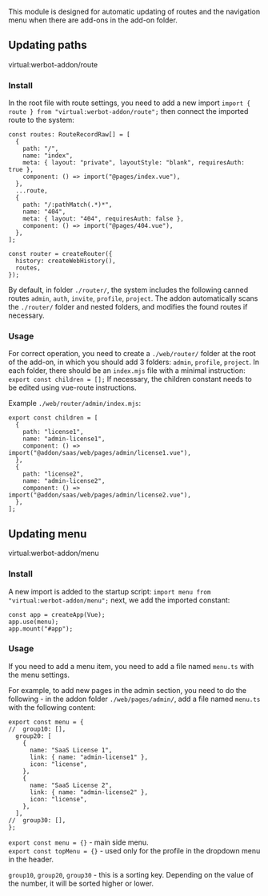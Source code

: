 This module is designed for automatic updating of routes and the navigation menu when there are add-ons in the add-on folder.

## Updating paths
virtual:werbot-addon/route  

### Install
In the root file with route settings, you need to add a new import
`import { route } from "virtual:werbot-addon/route";`
then connect the imported route to the system: 
```
const routes: RouteRecordRaw[] = [
  {
    path: "/",
    name: "index",
    meta: { layout: "private", layoutStyle: "blank", requiresAuth: true },
    component: () => import("@pages/index.vue"),
  },
  ...route,
  {
    path: "/:pathMatch(.*)*",
    name: "404",
    meta: { layout: "404", requiresAuth: false },
    component: () => import("@pages/404.vue"),
  },
];

const router = createRouter({
  history: createWebHistory(),
  routes,
});
```

By default, in folder `./router/`, the system includes the following canned routes `admin`, `auth`, `invite`, `profile`, `project`. The addon automatically scans the `./router/` folder and nested folders, and modifies the found routes if necessary.

### Usage
For correct operation, you need to create a `./web/router/` folder at the root of the add-on, in which you should add 3 folders: `admin`, `profile`, `project`. In each folder, there should be an `index.mjs` file with a minimal instruction:
`export const children = [];`
If necessary, the children constant needs to be edited using vue-route instructions.

Example `./web/router/admin/index.mjs`:
```
export const children = [  
  {
    path: "license1",
    name: "admin-license1",
    component: () => import("@addon/saas/web/pages/admin/license1.vue"),
  },
  {
    path: "license2",
    name: "admin-license2",
    component: () => import("@addon/saas/web/pages/admin/license2.vue"),
  },
];
```
## Updating menu
virtual:werbot-addon/menu  

### Install
A new import is added to the startup script:
`import menu from "virtual:werbot-addon/menu";`
next, we add the imported constant:
```
const app = createApp(Vue);
app.use(menu);
app.mount("#app");
```

### Usage
If you need to add a menu item, you need to add a file named `menu.ts` with the menu settings. 

For example, to add new pages in the admin section, you need to do the following - in the addon folder `./web/pages/admin/`, add a file named `menu.ts` with the following content:  

```
export const menu = {
//  group10: [],
  group20: [
    {
      name: "SaaS License 1",
      link: { name: "admin-license1" },
      icon: "license",
    },
    {
      name: "SaaS License 2",
      link: { name: "admin-license2" },
      icon: "license",
    },
  ],
//  group30: [],
};
```

`export const menu = {}` - main side menu.  
`export const topMenu = {}` - used only for the profile in the dropdown menu in the header.  

`group10`, `group20`, `group30` - this is a sorting key. Depending on the value of the number, it will be sorted higher or lower.  

